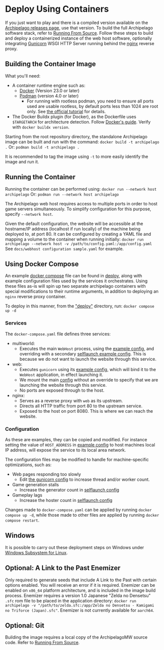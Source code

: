 # Deploy Using Containers

If you just want to play and there is a compiled version available on the [Archipelago releases page](https://github.com/ArchipelagoMW/Archipelago/releases), use that version.
To build the full Archipelago software stack, refer to [Running From Source](running%20from%20source.md).
Follow these steps to build and deploy a containerized instance of the web host software, optionally integrating [Gunicorn](https://gunicorn.org/) WSGI HTTP Server running behind the [nginx](https://nginx.org/) reverse proxy.


## Building the Container Image

What you'll need:
 * A container runtime engine such as:
   * [Docker](https://www.docker.com/) (Version 23.0 or later)
   * [Podman](https://podman.io/) (version 4.0 or later)
     * For running with rootless podman, you need to ensure all ports used are usable rootless, by default ports less than 1024 are root only. See [the official tutorial](https://github.com/containers/podman/blob/main/docs/tutorials/rootless_tutorial.md) for details.
 * The Docker Buildx plugin (for Docker), as the Dockerfile uses `$TARGETARCH` for architecture detection. Follow [Docker's guide](https://docs.docker.com/build/buildx/install/). Verify with `docker buildx version`.

Starting from the root repository directory, the standalone Archipelago image can be built and run with the command:
`docker build -t archipelago .`
Or:
`podman build -t archipelago .`

It is recommended to tag the image using `-t` to more easily identify the image and run it.


## Running the Container

Running the container can be performed using:
`docker run --network host archipelago`
Or:
`podman run --network host archipelago`

The Archipelago web host requires access to multiple ports in order to host game servers simultaneously. To simplify configuration for this purpose, specify `--network host`.

Given the default configuration, the website will be accessible at the hostname/IP address (localhost if run locally) of the machine being deployed to, at port 80. It can be configured by creating a YAML file and mapping a volume to the container when running initially:
`docker run archipelago --network host -v /path/to/config.yaml:/app/config.yaml`
See `docs/webhost configuration sample.yaml` for example.


## Using Docker Compose

An example [docker compose](../deploy/docker-compose.yml) file can be found in [deploy](../deploy), along with example configuration files used by the services it orchestrates. Using these files as-is will spin up two separate archipelago containers with special modifications to their runtime arguments, in addition to deploying an `nginx` reverse proxy container.

To deploy in this manner, from the ["deploy"](../deploy) directory, run:
`docker compose up -d`

### Services

The `docker-compose.yaml` file defines three services:
  * multiworld:
    * Executes the main `WebHost` process, using the [example config](../deploy/example_config.yaml), and overriding with a secondary [selflaunch example config](../deploy/example_selflaunch.yaml). This is because we do not want to launch the website through this service.
  * web:
    * Executes `gunicorn` using its [example config](../deploy/example_gunicorn.conf.py), which will bind it to the `WebHost` application, in effect launching it.
    * We mount the main [config](../deploy/example_config.yaml) without an override to specify that we are launching the website through this service.
    * No ports are exposed through to the host.
  * nginx:
    * Serves as a reverse proxy with `web` as its upstream.
    * Directs all HTTP traffic from port 80 to the upstream service.
    * Exposed to the host on port 8080. This is where we can reach the website.

### Configuration

As these are examples, they can be copied and modified. For instance setting the value of `HOST_ADDRESS` in [example config](../deploy/example_config.yaml) to host machines local IP address, will expose the service to its local area network.

The configuration files may be modified to handle for machine-specific optimizations, such as:
  * Web pages responding too slowly
    * Edit [the gunicorn config](../deploy/example_gunicorn.conf.py) to increase thread and/or worker count.
  * Game generation stalls
    * Increase the generator count in [selflaunch config](../deploy/example_selflaunch.yaml)
  * Gameplay lags
    * Increase the hoster count in [selflaunch config](../deploy/example_selflaunch.yaml)

Changes made to `docker-compose.yaml` can be applied by running `docker compose up -d`, while those made to other files are applied by running `docker compose restart`.


## Windows

It is possible to carry out these deployment steps on Windows under [Windows Subsystem for Linux](https://learn.microsoft.com/en-us/windows/wsl/install).


## Optional: A Link to the Past Enemizer

Only required to generate seeds that include A Link to the Past with certain options enabled. You will receive an
error if it is required.
Enemizer can be enabled on `x86_64` platform architecture, and is included in the image build process. Enemizer requires a version 1.0 Japanese "Zelda no Densetsu" `.sfc` rom file to be placed in the application directory:
`docker run archipelago -v "/path/to/zelda.sfc:/app/Zelda no Densetsu - Kamigami no Triforce (Japan).sfc"`.
Enemizer is not currently available for `aarch64`.


## Optional: Git

Building the image requires a local copy of the ArchipelagoMW source code.
Refer to [Running From Source](running%20from%20source.md#optional-git).
